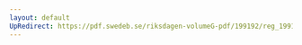 ```yaml
---
layout: default
UpRedirect: https://pdf.swedeb.se/riksdagen-volumeG-pdf/199192/reg_199192/reg_199192_0774.pdf
---
```

